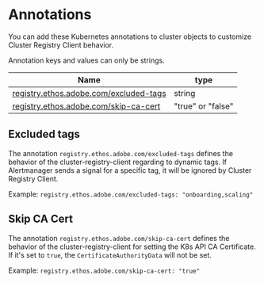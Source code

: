 # Annotations

You can add these Kubernetes annotations to cluster objects to customize Cluster Registry Client behavior.

Annotation keys and values can only be strings.

|Name                       | type |
|---------------------------|------|
|[registry.ethos.adobe.com/excluded-tags](#excluded-tags)|string|
|[registry.ethos.adobe.com/skip-ca-cert](#skip-ca-cert)|"true" or "false"|

## Excluded tags

The annotation `registry.ethos.adobe.com/excluded-tags` defines the behavior of the cluster-registry-client regarding to dynamic tags. If Alertmanager sends a signal for a specific tag, it will be ignored by Cluster Registry Client.

Example:
    `registry.ethos.adobe.com/excluded-tags: "onboarding,scaling"`

## Skip CA Cert

The annotation `registry.ethos.adobe.com/skip-ca-cert` defines the behavior of the cluster-registry-client for setting the K8s API CA Certificate. If it's set to `true`, the `CertificateAuthorityData` will not be set.

Example:
    `registry.ethos.adobe.com/skip-ca-cert: "true"`
